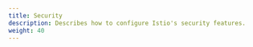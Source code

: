 ```yaml
---
title: Security
description: Describes how to configure Istio's security features.
weight: 40
---
```

